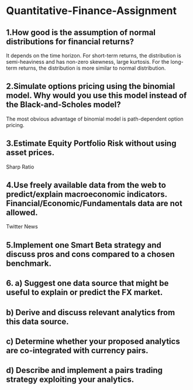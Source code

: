 # Quantitative-Finance-Assignment
## 1.How good is the assumption of normal distributions for financial returns?
It depends on the time horizon. For short-term returns, the distribution is semi-heaviness and has non-zero skewness, large kurtosis. For the long-term returns, the distribution is more similar to normal distribution.
## 2.Simulate options pricing using the binomial model. Why would you use this model instead of the Black-and-Scholes model?
The most obvious advantage of binomial model is path-dependent option pricing.
## 3.Estimate Equity Portfolio Risk without using asset prices.
Sharp Ratio
## 4.Use freely available data from the web to predict/explain macroeconomic indicators. Financial/Economic/Fundamentals data are not allowed.
Twitter News
## 5.Implement one Smart Beta strategy and discuss pros and cons compared to a chosen benchmark.

## 6. a) Suggest one data source that might be useful to explain or predict the FX market.
## b) Derive and discuss relevant analytics from this data source.
## c) Determine whether your proposed analytics are co-integrated with currency pairs.
## d) Describe and implement a pairs trading strategy exploiting your analytics.
